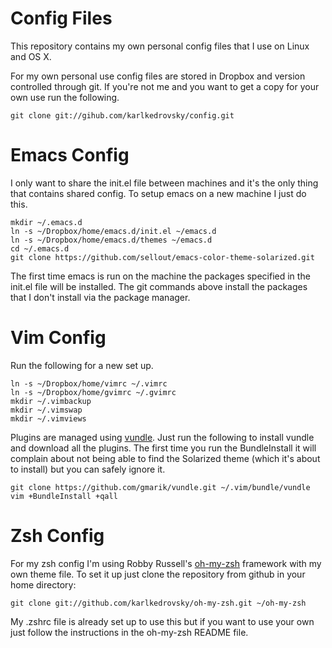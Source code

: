 Config Files
============

This repository contains my own personal config files that I use on Linux and
OS X.

For my own personal use config files are stored in Dropbox and version
controlled through git.  If you're not me and you want to get a copy for your
own use run the following.

    git clone git://gihub.com/karlkedrovsky/config.git

Emacs Config
============

I only want to share the init.el file between machines and it's the only thing that contains shared config. To setup emacs on a new machine I just do this.

    mkdir ~/.emacs.d
    ln -s ~/Dropbox/home/emacs.d/init.el ~/emacs.d
    ln -s ~/Dropbox/home/emacs.d/themes ~/emacs.d
    cd ~/.emacs.d
    git clone https://github.com/sellout/emacs-color-theme-solarized.git
		
The first time emacs is run on the machine the packages specified in
the init.el file will be installed. The git commands above install the
packages that I don't install via the package manager.

Vim Config
==========

Run the following for a new set up.

    ln -s ~/Dropbox/home/vimrc ~/.vimrc
    ln -s ~/Dropbox/home/gvimrc ~/.gvimrc
    mkdir ~/.vimbackup
    mkdir ~/.vimswap
    mkdir ~/.vimviews

Plugins are managed using [vundle](https://github.com/gmarik/vundle). Just run
the following to install vundle and download all the plugins. The first time
you run the BundleInstall it will complain about not being able to find the
Solarized theme (which it's about to install) but you can safely ignore it.

    git clone https://github.com/gmarik/vundle.git ~/.vim/bundle/vundle
    vim +BundleInstall +qall

Zsh Config
==========

For my zsh config I'm using Robby Russell's
[oh-my-zsh](https://github.com/robbyrussell/oh-my-zsh) framework with
my own theme file. To set it up just clone the repository from github
in your home directory:

    git clone git://github.com/karlkedrovsky/oh-my-zsh.git ~/oh-my-zsh

My .zshrc file is already set up to use this but if you want to use your own
just follow the instructions in the oh-my-zsh README file.
